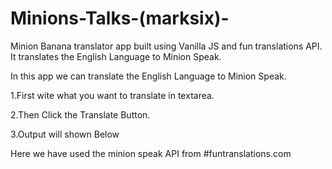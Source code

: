 # Minions-Talks-(marksix)-
Minion Banana translator app built using Vanilla JS and fun translations API. It translates the English Language to Minion Speak.

In this app we can translate the English Language to Minion Speak.

1.First wite what you want to translate in textarea.

2.Then Click the Translate Button.

3.Output will shown Below

Here we have used the minion speak API from #funtranslations.com
